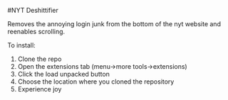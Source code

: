 #NYT Deshittifier

Removes the annoying login junk from the bottom of the nyt website and reenables scrolling.

To install:
1. Clone the repo
2. Open the extensions tab (menu->more tools->extensions)
3. Click the load unpacked button
4. Choose the location where you cloned the repository
5. Experience joy
